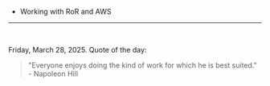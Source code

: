 - Working with RoR and AWS

---

<br>

<!-- quote_marker -->
Friday, March 28, 2025. Quote of the day:

> "Everyone enjoys doing the kind of work for which he is best suited." - Napoleon Hill
